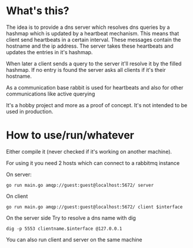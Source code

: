 What's this?
===
The idea is to provide a dns server which resolves dns queries by a hashmap which is updated by a heartbeat mechanism.
This means that client send heartbeats in a certain interval. These messages contain the hostname and the ip address. The server takes these heartbeats and updates the entries in it's hashmap.

When later a client sends a query to the server it'll resolve it by the filled hashmap. If no entry is found the server asks all clients if it's their hostname.

As a communication base rabbit is used for heartbeats and also for other communications like active querying

It's a hobby project and more as a proof of concept. It's not intended to be used in production.


How to use/run/whatever
===
Either compile it (never checked if it's working on another machine).

For using it you need 2 hosts which can connect to a rabbitmq instance

On server:
```
go run main.go amqp://guest:guest@localhost:5672/ server
``` 

On client
```
go run main.go amqp://guest:guest@localhost:5672/ client $interface
```

On the server side Try to resolve a dns name with dig
```
dig -p 5553 clientname.$interface @127.0.0.1
```

You can also run client and server on the same machine


